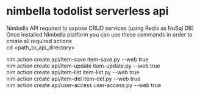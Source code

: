 # nimbella todolist serverless api
Nimbella API required to axpose CRUD services (using Redis as NoSql DB)
Once installed Nimbella platform you can use these commands in order to create all required actions
<br/>
cd <path_to_api_directory> <br/>

nim action create api/item-save item-save.py --web true <br/>
nim action create api/item-update item-update.py --web true <br/>
nim action create api/item-list item-list.py --web true <br/>
nim action create api/item-del item-del.py --web true <br/>
nim action create api/user-access user-access.py --web true <br/>
